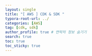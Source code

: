 ```yaml
---
layout: single
title: "[ AWS ] CDK & SDK "
typora-root-url: ../
categories: [AWS]
tag: [cdk, sdk]
author_profile: true # 연락처 정보 숨기기
search: true
toc: true
toc_sticky: true
---
```

